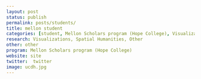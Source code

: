 ```yaml
---
layout: post
status: publish
permalink: posts/students/
title: mellon student
categories: [student, Mellon Scholars program (Hope College), Visualizations, Spatial Humanities, Other]
research: Visualizations, Spatial Humanities, Other
other: other
program: Mellon Scholars program (Hope College)
website: site
twitter:  twitter
image: ucdh.jpg
---
```


